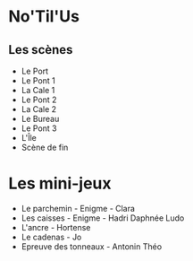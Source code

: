 # No'Til'Us

## Les scènes

- Le Port
- Le Pont 1
- La Cale 1
- Le Pont 2
- La Cale 2
- Le Bureau
- Le Pont 3
- L'Île
- Scène de fin

# Les mini-jeux

- Le parchemin - Enigme - Clara
- Les caisses - Enigme - Hadri Daphnée Ludo
- L'ancre - Hortense
- Le cadenas - Jo
- Epreuve des tonneaux - Antonin Théo
